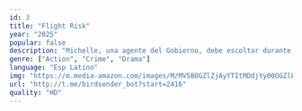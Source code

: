 ```yaml
---
id: 3
title: "Flight Risk"
year: "2025"
popular: false
description: "Michelle, una agente del Gobierno, debe escoltar durante un vuelo a Winston, un criminal que ha aceptado ofrecer testimonio en un caso que incrimina a un jefe de la mafia. Michelle descubre que el piloto es un sicario contratado para matar a Winston."
genre: ["Action", "Crime", "Drama"]
language: "Esp Latino"
img: "https://m.media-amazon.com/images/M/MV5BOGZlZjAyYTItMDdjYy00OGZlLWI3NDAtYzM5ZjAwNjg0NWUxXkEyXkFqcGc@._V1_SX300.jpg"
url: "http://t.me/birdsender_bot?start=2416"
quality: "HD"
---
```


